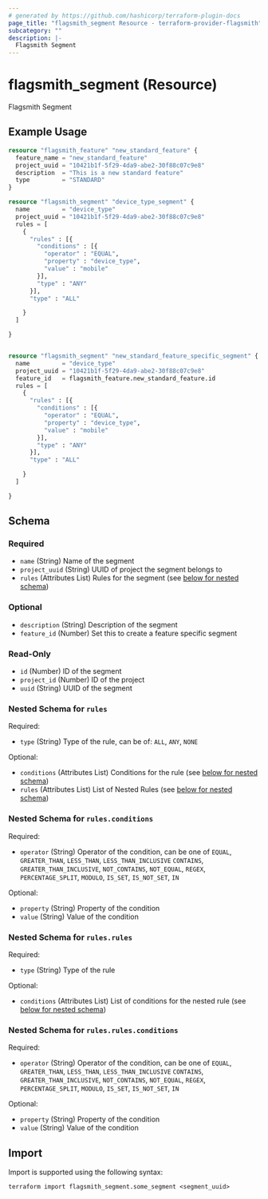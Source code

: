 ```yaml
---
# generated by https://github.com/hashicorp/terraform-plugin-docs
page_title: "flagsmith_segment Resource - terraform-provider-flagsmith"
subcategory: ""
description: |-
  Flagsmith Segment
---
```


# flagsmith_segment (Resource)

Flagsmith Segment

## Example Usage

```terraform
resource "flagsmith_feature" "new_standard_feature" {
  feature_name = "new_standard_feature"
  project_uuid = "10421b1f-5f29-4da9-abe2-30f88c07c9e8"
  description  = "This is a new standard feature"
  type         = "STANDARD"
}

resource "flagsmith_segment" "device_type_segment" {
  name         = "device_type"
  project_uuid = "10421b1f-5f29-4da9-abe2-30f88c07c9e8"
  rules = [
    {
      "rules" : [{
        "conditions" : [{
          "operator" : "EQUAL",
          "property" : "device_type",
          "value" : "mobile"
        }],
        "type" : "ANY"
      }],
      "type" : "ALL"

    }
  ]

}


resource "flagsmith_segment" "new_standard_feature_specific_segment" {
  name         = "device_type"
  project_uuid = "10421b1f-5f29-4da9-abe2-30f88c07c9e8"
  feature_id   = flagsmith_feature.new_standard_feature.id
  rules = [
    {
      "rules" : [{
        "conditions" : [{
          "operator" : "EQUAL",
          "property" : "device_type",
          "value" : "mobile"
        }],
        "type" : "ANY"
      }],
      "type" : "ALL"

    }
  ]

}
```

<!-- schema generated by tfplugindocs -->
## Schema

### Required

- `name` (String) Name of the segment
- `project_uuid` (String) UUID of project the segment belongs to
- `rules` (Attributes List) Rules for the segment (see [below for nested schema](#nestedatt--rules))

### Optional

- `description` (String) Description of the segment
- `feature_id` (Number) Set this to create a feature specific segment

### Read-Only

- `id` (Number) ID of the segment
- `project_id` (Number) ID of the project
- `uuid` (String) UUID of the segment

<a id="nestedatt--rules"></a>
### Nested Schema for `rules`

Required:

- `type` (String) Type of the rule, can be of: `ALL`, `ANY`, `NONE`

Optional:

- `conditions` (Attributes List) Conditions for the rule (see [below for nested schema](#nestedatt--rules--conditions))
- `rules` (Attributes List) List of Nested Rules (see [below for nested schema](#nestedatt--rules--rules))

<a id="nestedatt--rules--conditions"></a>
### Nested Schema for `rules.conditions`

Required:

- `operator` (String) Operator of the condition, can be one of `EQUAL`, `GREATER_THAN`, `LESS_THAN`, `LESS_THAN_INCLUSIVE` `CONTAINS`, `GREATER_THAN_INCLUSIVE`, `NOT_CONTAINS`, `NOT_EQUAL`,  `REGEX`, `PERCENTAGE_SPLIT`,  `MODULO`, `IS_SET`, `IS_NOT_SET`, `IN`

Optional:

- `property` (String) Property of the condition
- `value` (String) Value of the condition


<a id="nestedatt--rules--rules"></a>
### Nested Schema for `rules.rules`

Required:

- `type` (String) Type of the rule

Optional:

- `conditions` (Attributes List) List of conditions for the nested rule (see [below for nested schema](#nestedatt--rules--rules--conditions))

<a id="nestedatt--rules--rules--conditions"></a>
### Nested Schema for `rules.rules.conditions`

Required:

- `operator` (String) Operator of the condition, can be one of `EQUAL`, `GREATER_THAN`, `LESS_THAN`, `LESS_THAN_INCLUSIVE` `CONTAINS`, `GREATER_THAN_INCLUSIVE`, `NOT_CONTAINS`, `NOT_EQUAL`,  `REGEX`, `PERCENTAGE_SPLIT`,  `MODULO`, `IS_SET`, `IS_NOT_SET`, `IN`

Optional:

- `property` (String) Property of the condition
- `value` (String) Value of the condition

## Import

Import is supported using the following syntax:

```shell
terraform import flagsmith_segment.some_segment <segment_uuid>
```
